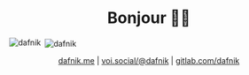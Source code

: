 <h1 align="center">Bonjour 🐻‍❄️</h1>

<p><img align="left" src="https://github-readme-stats.vercel.app/api/top-langs?username=dafnik&show_icons=true&locale=en&layout=compact" alt="dafnik" /></p>

<p>&nbsp;<img align="center" src="https://github-readme-stats.vercel.app/api?username=dafnik&show_icons=true&locale=en" alt="dafnik" /></p>

<div align="center"><a href="https://dafnik.me">dafnik.me</a> | <a href="https://voi.social/@dafnik">voi.social/@dafnik</a>  | <a href="https://gitlab.com/dafnik">gitlab.com/dafnik</a></div>

